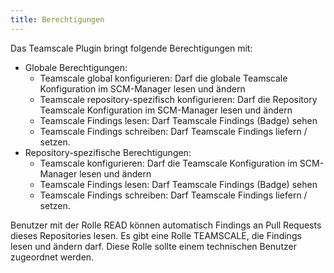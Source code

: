 ```yaml
---
title: Berechtigungen
---
```

Das Teamscale Plugin bringt folgende Berechtigungen mit:

* Globale Berechtigungen:
     * Teamscale global konfigurieren: Darf die globale Teamscale Konfiguration im SCM-Manager lesen und ändern
     * Teamscale repository-spezifisch konfigurieren: Darf die Repository Teamscale Konfiguration im SCM-Manager lesen und ändern
     * Teamscale Findings lesen: Darf Teamscale Findings (Badge) sehen
     * Teamscale Findings schreiben: Darf Teamscale Findings liefern / setzen.
* Repository-spezifische Berechtigungen:
    * Teamscale konfigurieren: Darf die Teamscale Konfiguration im SCM-Manager lesen und ändern
    * Teamscale Findings lesen: Darf Teamscale Findings (Badge) sehen
    * Teamscale Findings schreiben: Darf Teamscale Findings liefern / setzen.

Benutzer mit der Rolle READ können automatisch Findings an Pull Requests dieses Repositories lesen.
Es gibt eine Rolle TEAMSCALE, die Findings lesen und ändern darf. Diese Rolle sollte einem technischen Benutzer zugeordnet werden.
